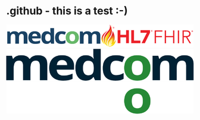 # .github - this is a test :-)

![medcomfhirlogo](https://github.com/medcomdk/.github/blob/main/profile/MedCom%2BHL7%20FHIR_4_1.png "MedCom FHIR")
![medcomlogo](https://github.com/medcomdk/.github/blob/main/profile/dark-medcom-logo.png "MedCom Logo mørk")
![medcomlogo](https://github.com/medcomdk/.github/blob/main/profile/light-medcom-logo.png "MedCom Logo lys")
